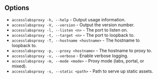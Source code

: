 ## Options

* `accesslabsproxy -h, --help` - Output usage information.
* `accesslabsproxy -V, --version` - Output the version number.
* `accesslabsproxy -l, --listen <n>` - The port to listen on.
* `accesslabsproxy -t, --target <n>` - The port to loopback to.
* `accesslabsproxy -T, --hostname <hostname>` - The hostname to loopback to.
* `accesslabsproxy -p, --proxy <hostname>` - The hostname to proxy to.
* `accesslabsproxy -v, --verbose` - Enable verbose logging.
* `accesslabsproxy -m, --mode <mode>` - Proxy mode (labs, portal, or mixed).
* `accesslabsproxy -s, --static <path>` - Path to serve up static assets.
